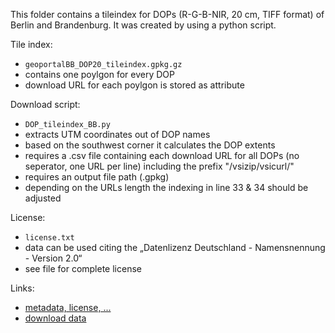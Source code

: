 This folder contains a tileindex for DOPs (R-G-B-NIR, 20 cm, TIFF format) of Berlin and Brandenburg. It was created by using a python script.

Tile index:
- `geoportalBB_DOP20_tileindex.gpkg.gz`
- contains one poylgon for every DOP
- download URL for each poylgon is stored as attribute

Download script:
- `DOP_tileindex_BB.py`
- extracts UTM coordinates out of DOP names
- based on the southwest corner it calculates the DOP extents
- requires a .csv file containing each download URL for all DOPs (no seperator, one URL per line) including the prefix "/vsizip/vsicurl/"
- requires an output file path (.gpkg)
- depending on the URLs length the indexing in line 33 & 34 should be adjusted

License:
- `license.txt`
- data can be used citing the „Datenlizenz Deutschland - Namensnennung - Version 2.0“
- see file for complete license

Links:
- [metadata, license, ...](https://geoportal.brandenburg.de/detailansichtdienst/render?url=https://geoportal.brandenburg.de/gs-json/xml?fileid=253b7d3d-6b42-47dc-b127-682de078b7ae)
- [download data](https://data.geobasis-bb.de/geobasis/daten/dop/)
